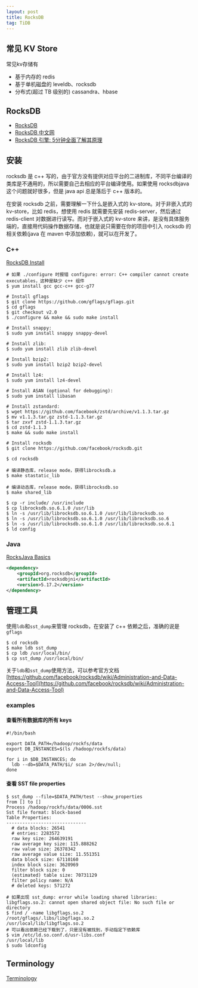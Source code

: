 ```yaml
---
layout: post
title: RocksDB
tag: TiDB
---
```


## 常见 KV Store
常见kv存储有
* 基于内存的 redis
* 基于单机磁盘的 leveldb、rocksdb
* 分布式(超过 TB 级别的) cassandra、hbase

## RocksDB
* [RocksDB](https://github.com/facebook/rocksdb/wiki)
* [RocksDB 中文网](https://rocksdb.org.cn/doc.html)
* [RocksDB 引擎: 5分钟全面了解其原理](https://sdk.cn/news/6686)

## 安装
rocksdb 是 c++ 写的，由于官方没有提供对应平台的二进制库，不同平台编译的类库是不通用的，所以需要自己去相应的平台编译使用。如果使用 rocksdbjava 这个问题就好很多，但是 java api 总是落后于 c++ 版本的。

在安装 rocksdb 之前，需要理解一下什么是嵌入式的 kv-store。对于非嵌入式的 kv-store，比如 redis，想使用 redis 就需要先安装 redis-server，然后通过 redis-client 对数据进行读写。而对于嵌入式的 kv-store 来讲，是没有具体服务端的，直接用代码操作数据存储，也就是说只需要在你的项目中引入 rocksdb 的相关依赖(java 在 maven 中添加依赖)，就可以在开发了。

### C++
[RocksDB Install](https://github.com/facebook/rocksdb/blob/master/INSTALL.md)

```shell
# 如果 ./configure 时报错 configure: error: C++ compiler cannot create executables，这种是缺少 c++ 组件
$ yum install gcc gcc-c++ gcc-g77 

# Install gflags
$ git clone https://github.com/gflags/gflags.git
$ cd gflags
$ git checkout v2.0
$ ./configure && make && sudo make install

# Install snappy:
$ sudo yum install snappy snappy-devel

# Install zlib:
$ sudo yum install zlib zlib-devel

# Install bzip2:
$ sudo yum install bzip2 bzip2-devel

# Install lz4:
$ sudo yum install lz4-devel

# Install ASAN (optional for debugging):
$ sudo yum install libasan

# Install zstandard:
$ wget https://github.com/facebook/zstd/archive/v1.1.3.tar.gz
$ mv v1.1.3.tar.gz zstd-1.1.3.tar.gz
$ tar zxvf zstd-1.1.3.tar.gz
$ cd zstd-1.1.3
$ make && sudo make install

# Install rocksdb
$ git clone https://github.com/facebook/rocksdb.git

$ cd rocksdb

# 编译静态库，release mode，获得librocksdb.a
$ make stastatic_lib

# 编译动态库，release mode，获得librocksdb.so
$ make shared_lib

$ cp -r include/ /usr/include
$ cp librocksdb.so.6.1.0 /usr/lib
$ ln -s /usr/lib/librocksdb.so.6.1.0 /usr/lib/librocksdb.so
$ ln -s /usr/lib/librocksdb.so.6.1.0 /usr/lib/librocksdb.so.6
$ ln -s /usr/lib/librocksdb.so.6.1.0 /usr/lib/librocksdb.so.6.1
$ ld config
```

### Java
[RocksJava Basics](https://github.com/facebook/rocksdb/wiki/RocksJava-Basics)

```xml
<dependency>
    <groupId>org.rocksdb</groupId>
    <artifactId>rocksdbjni</artifactId>
    <version>5.17.2</version>
</dependency>
```

## 管理工具
使用`ldb`和`sst_dump`来管理 rocksdb，在安装了 c++ 依赖之后，准确的说是`gflags`
```shell
$ cd rocksdb
$ make ldb sst_dump
$ cp ldb /usr/local/bin/
$ cp sst_dump /usr/local/bin/
```

关于`ldb`和`sst_dump`使用方法，可以参考官方文档[https://github.com/facebook/rocksdb/wiki/Administration-and-Data-Access-Tool](https://github.com/facebook/rocksdb/wiki/Administration-and-Data-Access-Tool)

### examples
#### 查看所有数据库的所有 keys
```shell
#!/bin/bash

export DATA_PATH=/hadoop/rockfs/data
export DB_INSTANCES=$(ls /hadoop/rockfs/data)

for i in $DB_INSTANCES; do 
  ldb --db=$DATA_PATH/$i/ scan 2>/dev/null; 
done
```

#### 查看 SST file properties
```shell
$ sst_dump --file=$DATA_PATH/test --show_properties
from [] to []
Process /hadoop/rockfs/data/0006.sst
Sst file format: block-based
Table Properties:
------------------------------
  # data blocks: 26541
  # entries: 2283572
  raw key size: 264639191
  raw average key size: 115.888262
  raw value size: 26378342
  raw average value size: 11.551351
  data block size: 67110160
  index block size: 3620969
  filter block size: 0
  (estimated) table size: 70731129
  filter policy name: N/A
  # deleted keys: 571272
  
# 如果出现 sst_dump: error while loading shared libraries: libgflags.so.2: cannot open shared object file: No such file or directory
$ find / -name libgflags.so.2
/root/gflags/.libs/libgflags.so.2
/usr/local/lib/libgflags.so.2
# 可以看出依赖已经下载到了，只是没有被找到，手动指定下依赖库
$ vim /etc/ld.so.conf.d/usr-libs.conf
/usr/local/lib
$ sudo ldconfig
```
## Terminology
[Terminology](https://github.com/facebook/rocksdb/wiki/Terminology)